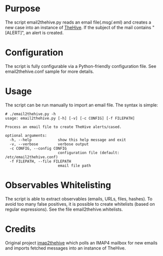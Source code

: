 # Purpose
The script email2thehive.py reads an email file(.msg/.eml) and creates a new case into an instance of [TheHive](https://thehive-project.org/). If the subject of the mail contains "[ALERT]", an alert is created.

# Configuration
The script is fully configurable via a Python-friendly configuration file. See email2thehive.conf sample for more details.

# Usage
The script can be run manually to import an email file. The syntax is simple:
```
# ./email2thehive.py -h
usage: email2thehive.py [-h] [-v] [-c CONFIG] [-f FILEPATH]

Process an email file to create TheHive alerts/cased.

optional arguments:
  -h, --help            show this help message and exit
  -v, --verbose         verbose output
  -c CONFIG, --config CONFIG
                        configuration file (default: /etc/email2thehive.conf)
  -f FILEPATH, --file FILEPATH
                        email file path
```

# Observables Whitelisting
The script is able to extract observables (emails, URLs, files, hashes). To avoid too many false positives, it is possible to create whitelists (based on regular expressions). See the file email2thehive.whitelists.

# Credits
Original project [imap2thehive](https://github.com/xme/dockers/tree/master/imap2thehive) which polls an IMAP4 mailbox for new emails and imports fetched messages into an instance of TheHive.
